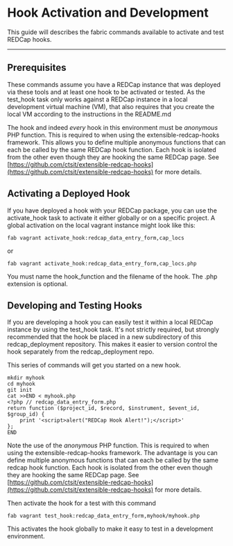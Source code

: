 # Hook Activation and Development

This guide will describes the fabric commands available to activate and test REDCap hooks.

---

## Prerequisites

These commands assume you have a REDCap instance that was deployed via these tools and at least one hook to be activated or tested.  As the test_hook task only works against a REDCap instance in a local development virtual machine (VM), that also requires that you create the local VM according to the instructions in the README.md

The hook and indeed *every* hook in this environment must be *anonymous* PHP function.  This is required to when using the extensible-redcap-hooks framework. This allows you to define multiple anonymous functions that can each be called by the same REDCap hook function.  Each hook is isolated from the other even though they are hooking the same REDCap page. See [https://github.com/ctsit/extensible-redcap-hooks](https://github.com/ctsit/extensible-redcap-hooks) for more details.


## Activating a Deployed Hook

If you have deployed a hook with your REDCap package, you can use the activate_hook task to activate it either globally or on a specific project.  A global activation on the local vagrant instance might look like this:

    fab vagrant activate_hook:redcap_data_entry_form,cap_locs

or

    fab vagrant activate_hook:redcap_data_entry_form,cap_locs.php

You must name the hook_function and the filename of the hook.  The .php extension is optional.


## Developing and Testing Hooks

If you are developing a hook you can easily test it within a local REDCap instance by using the test\_hook task. It's not strictly required, but strongly recommended that the hook be placed in a new subdirectory of this redcap\_deployment repository. This makes it easier to version control the hook separately from the redcap\_deployment repo.

This series of commands will get you started on a new hook.

    mkdir myhook
    cd myhook
    git init
    cat >>END < myhook.php
    <?php // redcap_data_entry_form.php
    return function ($project_id, $record, $instrument, $event_id, $group_id) {
        print '<script>alert("REDCap Hook Alert!");</script>'
    };
    END

Note the use of the *anonymous* PHP function.  This is required to when using the extensible-redcap-hooks framework. The advantage is you can define multiple anonymous functions that can each be called by the same redcap hook function.  Each hook is isolated from the other even though they are hooking the same REDCap page. See [https://github.com/ctsit/extensible-redcap-hooks](https://github.com/ctsit/extensible-redcap-hooks) for more details.

Then activate the hook for a test with this command

    fab vagrant test_hook:redcap_data_entry_form,myhook/myhook.php

This activates the hook globally to make it easy to test in a development environment.

